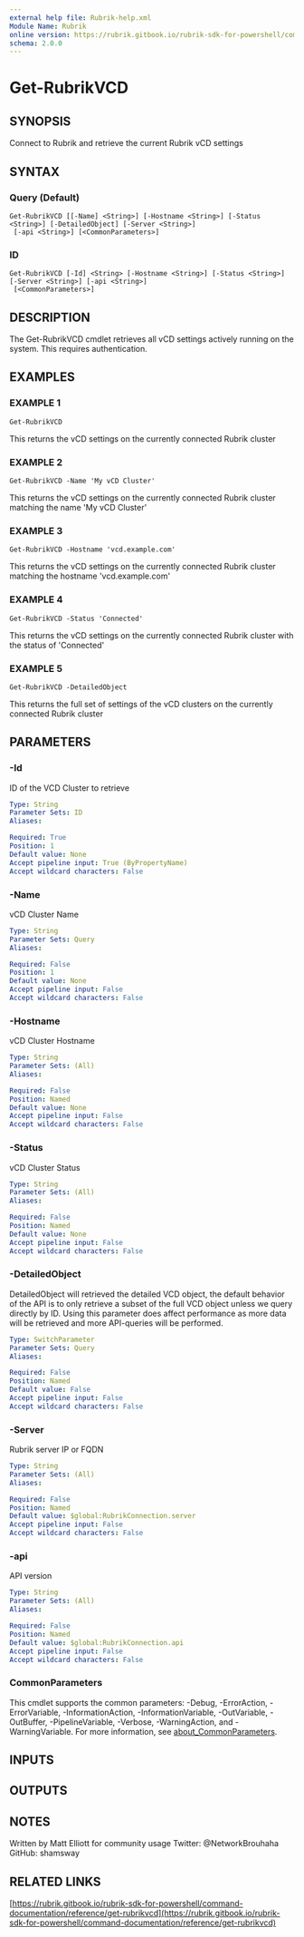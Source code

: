 ```yaml
---
external help file: Rubrik-help.xml
Module Name: Rubrik
online version: https://rubrik.gitbook.io/rubrik-sdk-for-powershell/command-documentation/reference/get-rubrikvcd
schema: 2.0.0
---
```


# Get-RubrikVCD

## SYNOPSIS
Connect to Rubrik and retrieve the current Rubrik vCD settings

## SYNTAX

### Query (Default)
```
Get-RubrikVCD [[-Name] <String>] [-Hostname <String>] [-Status <String>] [-DetailedObject] [-Server <String>]
 [-api <String>] [<CommonParameters>]
```

### ID
```
Get-RubrikVCD [-Id] <String> [-Hostname <String>] [-Status <String>] [-Server <String>] [-api <String>]
 [<CommonParameters>]
```

## DESCRIPTION
The Get-RubrikVCD cmdlet retrieves all vCD settings actively running on the system.
This requires authentication.

## EXAMPLES

### EXAMPLE 1
```
Get-RubrikVCD
```

This returns the vCD settings on the currently connected Rubrik cluster

### EXAMPLE 2
```
Get-RubrikVCD -Name 'My vCD Cluster'
```

This returns the vCD settings on the currently connected Rubrik cluster matching the name 'My vCD Cluster'

### EXAMPLE 3
```
Get-RubrikVCD -Hostname 'vcd.example.com'
```

This returns the vCD settings on the currently connected Rubrik cluster matching the hostname 'vcd.example.com'

### EXAMPLE 4
```
Get-RubrikVCD -Status 'Connected'
```

This returns the vCD settings on the currently connected Rubrik cluster with the status of 'Connected'

### EXAMPLE 5
```
Get-RubrikVCD -DetailedObject
```

This returns the full set of settings of the vCD clusters on the currently connected Rubrik cluster

## PARAMETERS

### -Id
ID of the VCD Cluster to retrieve

```yaml
Type: String
Parameter Sets: ID
Aliases:

Required: True
Position: 1
Default value: None
Accept pipeline input: True (ByPropertyName)
Accept wildcard characters: False
```

### -Name
vCD Cluster Name

```yaml
Type: String
Parameter Sets: Query
Aliases:

Required: False
Position: 1
Default value: None
Accept pipeline input: False
Accept wildcard characters: False
```

### -Hostname
vCD Cluster Hostname

```yaml
Type: String
Parameter Sets: (All)
Aliases:

Required: False
Position: Named
Default value: None
Accept pipeline input: False
Accept wildcard characters: False
```

### -Status
vCD Cluster Status

```yaml
Type: String
Parameter Sets: (All)
Aliases:

Required: False
Position: Named
Default value: None
Accept pipeline input: False
Accept wildcard characters: False
```

### -DetailedObject
DetailedObject will retrieved the detailed VCD object, the default behavior of the API is to only retrieve a subset of the full VCD object unless we query directly by ID.
Using this parameter does affect performance as more data will be retrieved and more API-queries will be performed.

```yaml
Type: SwitchParameter
Parameter Sets: Query
Aliases:

Required: False
Position: Named
Default value: False
Accept pipeline input: False
Accept wildcard characters: False
```

### -Server
Rubrik server IP or FQDN

```yaml
Type: String
Parameter Sets: (All)
Aliases:

Required: False
Position: Named
Default value: $global:RubrikConnection.server
Accept pipeline input: False
Accept wildcard characters: False
```

### -api
API version

```yaml
Type: String
Parameter Sets: (All)
Aliases:

Required: False
Position: Named
Default value: $global:RubrikConnection.api
Accept pipeline input: False
Accept wildcard characters: False
```

### CommonParameters
This cmdlet supports the common parameters: -Debug, -ErrorAction, -ErrorVariable, -InformationAction, -InformationVariable, -OutVariable, -OutBuffer, -PipelineVariable, -Verbose, -WarningAction, and -WarningVariable. For more information, see [about_CommonParameters](http://go.microsoft.com/fwlink/?LinkID=113216).

## INPUTS

## OUTPUTS

## NOTES
Written by Matt Elliott for community usage
Twitter: @NetworkBrouhaha
GitHub: shamsway

## RELATED LINKS

[https://rubrik.gitbook.io/rubrik-sdk-for-powershell/command-documentation/reference/get-rubrikvcd](https://rubrik.gitbook.io/rubrik-sdk-for-powershell/command-documentation/reference/get-rubrikvcd)

